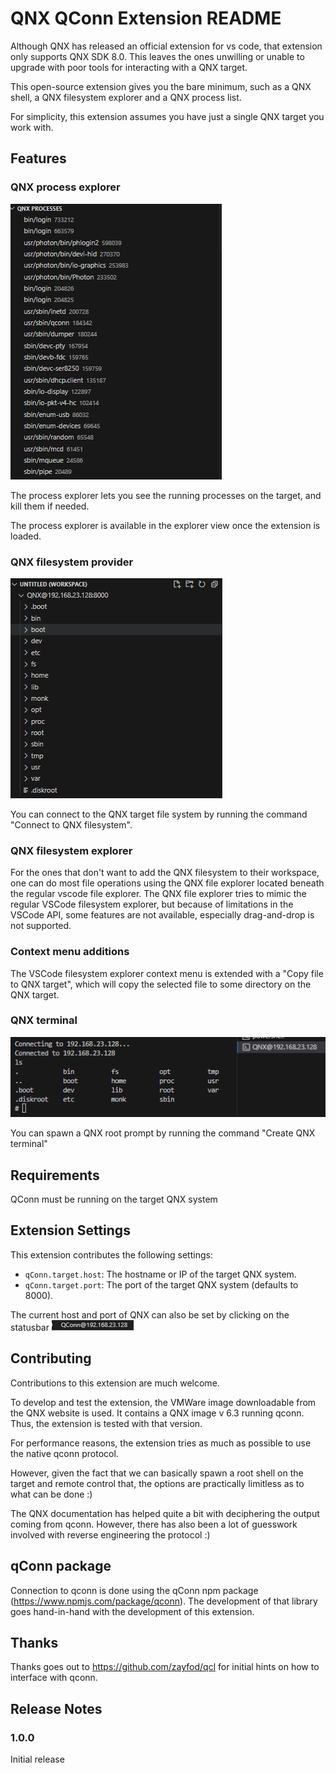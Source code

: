 # QNX QConn Extension README

Although QNX has released an official extension for vs code, that extension only
supports QNX SDK 8.0. This leaves the ones unwilling or unable to upgrade with
poor tools for interacting with a QNX target.

This open-source extension gives you the bare minimum, such as a QNX shell, a
QNX filesystem explorer and a QNX process list.

For simplicity, this extension assumes you have just a single QNX target you
work with.

## Features

### QNX process explorer

![Process explorer](resources/images/processexplorer.png)

The process explorer lets you see the running processes on the target, and kill 
them if needed.

The process explorer is available in the explorer view once the extension is loaded.

### QNX filesystem provider

![Filesystem provider](resources/images/filesystemprovider.png)

You can connect to the QNX target file system by running the command "Connect to
QNX filesystem".

### QNX filesystem explorer

For the ones that don't want to add the QNX filesystem to their workspace, one
can do most file operations using the QNX file explorer located beneath the
regular vscode file explorer. The QNX file explorer tries to mimic the regular
VSCode filesystem explorer, but because of limitations in the VSCode API, some
features are not available, especially drag-and-drop is not supported.

### Context menu additions

The VSCode filesystem explorer context menu is extended with a "Copy file to QNX
target", which will copy the selected file to some directory on the QNX target.

### QNX terminal

![Process explorer](resources/images/terminal.png)

You can spawn a QNX root prompt by running the command "Create QNX terminal"

## Requirements

QConn must be running on the target QNX system

## Extension Settings

This extension contributes the following settings:

* `qConn.target.host`: The hostname or IP of the target QNX system.
* `qConn.target.port`: The port of the target QNX system (defaults to 8000).

The current host and port of QNX can also be set by clicking on the statusbar
![Status bar](resources/images/statusbar.png)

## Contributing
Contributions to this extension are much welcome.

To develop and test the extension, the VMWare image downloadable from the QNX
website is used. It contains a QNX image v 6.3 running qconn. Thus, the 
extension is tested with that version.

For performance reasons, the extension tries as much as possible to use the
native qconn protocol.

However, given the fact that we can basically spawn a root shell on the target
and remote control that, the options are practically limitless as to what can
be done :)

The QNX documentation has helped quite a bit with deciphering the output coming
from qconn. However, there has also been a lot of guesswork involved with 
reverse engineering the protocol :)

## qConn package
Connection to qconn is done using the qConn npm package
(https://www.npmjs.com/package/qconn). The development of that library goes
hand-in-hand with the development of this extension.

## Thanks
Thanks goes out to https://github.com/zayfod/qcl for initial hints on how to
interface with qconn.

## Release Notes

### 1.0.0

Initial release